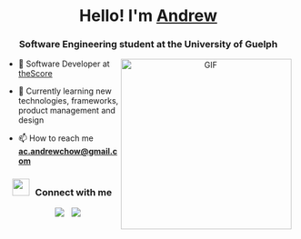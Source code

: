 <h1 align="center">Hello! I'm <a href="https://andrewchow.ca" target="blank">
Andrew</a></h1>
<h3 align="center">Software Engineering student at the University of Guelph</h3>



<a target="_blank" align="center">
  <img align="right" top="500" height="300" width="300" alt="GIF" src="https://media.giphy.com/media/YbXLZ6dymH758xSEbM/giphy.gif">
</a>


- 🔭 Software Developer at  <a href="https://www.scoremediaandgaming.com/" target="blank">theScore</a>

- 🌱 Currently learning new technologies, frameworks, product management and design

- 📫 How to reach me **ac.andrewchow@gmail.com**

<h3 align="center" > <img src="https://media.giphy.com/media/iY8CRBdQXODJSCERIr/giphy.gif" width="30" height="30" style="margin-right: 10px;">Connect with me </h3>

<p align="center">

 <div align="center"  class="icons-social" style="margin-left: 10px;">
        <a style="margin-left: 10px;"  target="_blank" href="https://www.linkedin.com/in/acandrewchow/">
			<img src="https://img.icons8.com/doodle/40/000000/linkedin--v2.png"></a>
        <a style="margin-left: 10px;" target="_blank" href="https://github.com/acandrewchow">
		<img src="https://img.icons8.com/doodle/40/000000/github--v1.png"></a>

